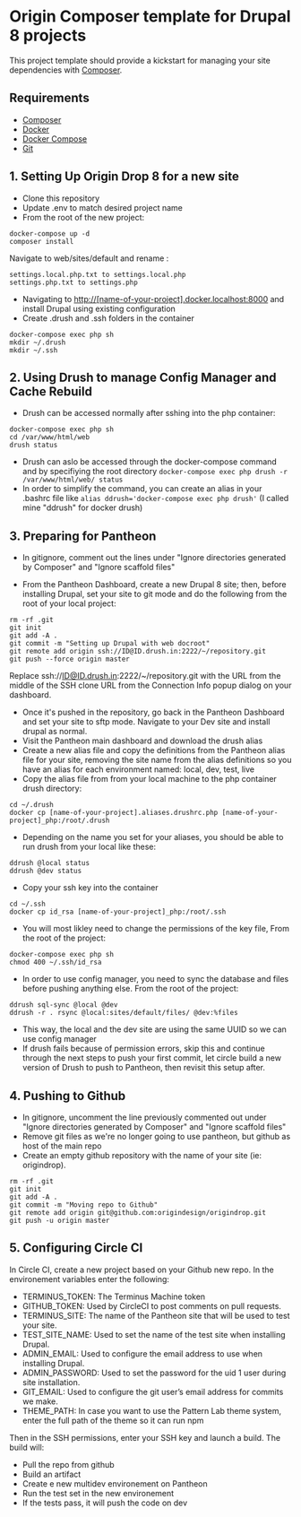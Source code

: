 # Origin Composer template for Drupal 8 projects

This project template should provide a kickstart for managing your site
dependencies with [Composer](https://getcomposer.org/).

## Requirements

- [Composer](https://getcomposer.org/download/)
- [Docker](https://docs.docker.com/engine/installation/)
- [Docker Compose](https://docs.docker.com/compose/install/)
- [Git](https://git-scm.com/downloads)

## 1. Setting Up Origin Drop 8 for a new site

- Clone this repository
- Update .env to match desired  project name
- From the root of the new project:

```shell
docker-compose up -d
composer install
```

Navigate to web/sites/default and rename :
```shell
settings.local.php.txt to settings.local.php
settings.php.txt to settings.php
```

- Navigating to <http://[name-of-your-project].docker.localhost:8000> and install Drupal using existing configuration
- Create .drush and .ssh folders in the container
````
docker-compose exec php sh
mkdir ~/.drush
mkdir ~/.ssh
````


## 2. Using Drush to manage Config Manager and Cache Rebuild

- Drush can be accessed normally after sshing into the php container:
```shell
docker-compose exec php sh
cd /var/www/html/web
drush status
```
- Drush can aslo be accessed through the docker-compose command and by specifiying the root directory `docker-compose exec php drush -r /var/www/html/web/ status`
- In order to simplify the command, you can create an alias in your .bashrc file like `alias ddrush='docker-compose exec php drush'` (I called mine "ddrush" for docker drush)

## 3. Preparing for Pantheon

- In gitignore, comment out the lines under "Ignore directories generated by Composer" and "Ignore scaffold files"


- From the Pantheon Dashboard, create a new Drupal 8 site; then, before installing Drupal, set your site to git mode and do the following from the root of your local project:
```shell
rm -rf .git
git init
git add -A .
git commit -m "Setting up Drupal with web docroot"
git remote add origin ssh://ID@ID.drush.in:2222/~/repository.git
git push --force origin master
```
Replace ssh://ID@ID.drush.in:2222/~/repository.git with the URL from the middle of the SSH clone URL from the Connection Info popup dialog on your dashboard.

- Once it's pushed in the repository, go back in the Pantheon Dashboard and set your site to sftp mode. Navigate to your Dev site and install drupal as normal.
- Visit the Pantheon main dashboard and download the drush alias
- Create a new alias file and copy the definitions from the Pantheon alias file for your site, removing the site name from the alias definitions so you have an alias for each environment named: local, dev, test, live
- Copy the alias file from from your local machine to the php container drush directory:
```shell
cd ~/.drush
docker cp [name-of-your-project].aliases.drushrc.php [name-of-your-project]_php:/root/.drush
```
- Depending on the name you set for your aliases, you should be able to run drush from your local like these:
```shell
ddrush @local status 
ddrush @dev status 
```
- Copy your ssh key into the container
````
cd ~/.ssh
docker cp id_rsa [name-of-your-project]_php:/root/.ssh
````
- You will most likley need to change the permissions of the key file, From the root of the project:
````
docker-compose exec php sh
chmod 400 ~/.ssh/id_rsa
````
- In order to use config manager, you need to sync the database and files before pushing anything else. From the root of the project:
```shell
ddrush sql-sync @local @dev
ddrush -r . rsync @local:sites/default/files/ @dev:%files
```
- This way, the local and the dev site are using the same UUID so we can use config manager
- If drush fails because of permission errors, skip this and continue through the next steps to push your first commit, let circle build a new version of Drush to push to Pantheon, then revisit this setup after.

## 4. Pushing to Github

- In gitignore, uncomment the line previously commented out under "Ignore directories generated by Composer" and "Ignore scaffold files"
- Remove git files as we're no longer going to use pantheon, but github as host of the main repo
- Create an empty github repository with the name of your site (ie: origindrop).

```shell
rm -rf .git 
git init
git add -A .
git commit -m "Moving repo to Github"
git remote add origin git@github.com:origindesign/origindrop.git
git push -u origin master
```

## 5. Configuring Circle CI

In Circle CI, create a new project based on your Github new repo. In the environement variables enter the following:
- TERMINUS_TOKEN: The Terminus Machine token
- GITHUB_TOKEN: Used by CircleCI to post comments on pull requests.
- TERMINUS_SITE: The name of the Pantheon site that will be used to test your site.
- TEST_SITE_NAME: Used to set the name of the test site when installing Drupal.
- ADMIN_EMAIL: Used to configure the email address to use when installing Drupal.
- ADMIN_PASSWORD: Used to set the password for the uid 1 user during site installation.
- GIT_EMAIL: Used to configure the git user’s email address for commits we make.
- THEME_PATH: In case you want to use the Pattern Lab theme system, enter the full path of the theme so it can run npm

Then in the SSH permissions, enter your SSH key and launch a build. The build will:
- Pull the repo from github
- Build an artifact
- Create e new multidev environement on Pantheon
- Run the test set in the new environement
- If the tests pass, it will push the code on dev